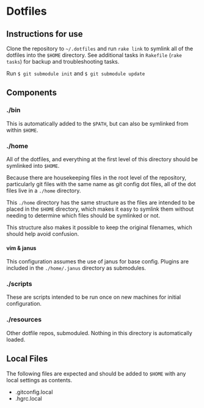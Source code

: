 # Dotfiles

## Instructions for use

Clone the repository to `~/.dotfiles` and run `rake link` to symlink all of
the dotfiles into the `$HOME` directory. See additional tasks in
`Rakefile` (`rake tasks`) for backup and troubleshooting tasks.

Run `$ git submodule init` and `$ git submodule update`

## Components

### ./bin

This is automatically added to the `$PATH`, but can also be symlinked from
within `$HOME`.

### ./home

All of the dotfiles, and everything at the first level of this directory
should be symlinked into `$HOME`.

Because there are housekeeping files in the root level of the
repository, particularly git files with the same name as git config
dot files, all of the dot files live in a `./home` directory.

This `./home` directory has the same structure as the files are intended
to be placed in the `$HOME` directory, which makes it easy to symlink them
without needing to determine which files should be symlinked or not.

This structure also makes it possible to keep the original filenames, which
should help avoid confusion.

#### vim & janus

This configuration assumes the use of janus for base config. Plugins are
included in the `./home/.janus` directory as submodules.

### ./scripts

These are scripts intended to be run once on new machines for initial
configuration.

### ./resources

Other dotfile repos, submoduled. Nothing in this directory is
automatically loaded.

## Local Files

The following files are expected and should be added to `$HOME` with any
local settings as contents.

- .gitconfig.local
- .hgrc.local
